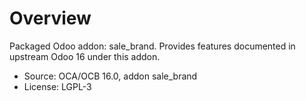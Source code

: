 # Overview

Packaged Odoo addon: sale_brand. Provides features documented in upstream Odoo 16 under this addon.

- Source: OCA/OCB 16.0, addon sale_brand
- License: LGPL-3
